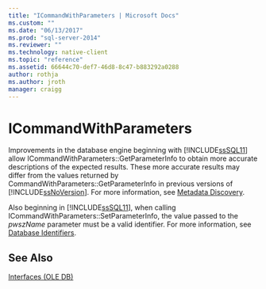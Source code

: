 ```yaml
---
title: "ICommandWithParameters | Microsoft Docs"
ms.custom: ""
ms.date: "06/13/2017"
ms.prod: "sql-server-2014"
ms.reviewer: ""
ms.technology: native-client
ms.topic: "reference"
ms.assetid: 66644c70-def7-46d8-8c47-b883292a0288
author: rothja
ms.author: jroth
manager: craigg
---
```

# ICommandWithParameters
  Improvements in the database engine beginning with [!INCLUDE[ssSQL11](../../includes/sssql11-md.md)] allow ICommandWithParameters::GetParameterInfo to obtain more accurate descriptions of the expected results. These more accurate results may differ from the values returned by CommandWithParameters::GetParameterInfo in previous versions of [!INCLUDE[ssNoVersion](../../includes/ssnoversion-md.md)]. For more information, see [Metadata Discovery](../native-client/features/metadata-discovery.md).  
  
 Also beginning in [!INCLUDE[ssSQL11](../../includes/sssql11-md.md)], when calling ICommandWithParameters::SetParameterInfo, the value passed to the *pwszName* parameter must be a valid identifier. For more information, see [Database Identifiers](../databases/database-identifiers.md).  
  
## See Also  
 [Interfaces &#40;OLE DB&#41;](../../database-engine/dev-guide/interfaces-ole-db.md)  
  
  
